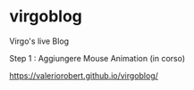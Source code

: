 # virgoblog
Virgo's live Blog

Step 1 : Aggiungere Mouse Animation (in corso)

https://valeriorobert.github.io/virgoblog/
